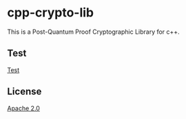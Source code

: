 # cpp-crypto-lib

This is a Post-Quantum Proof Cryptographic Library for c++.

## Test

[Test](https://github.com/Dan-J-D/cpp-crypto-lib/blob/main/cpp-crypto-lib/test/test.cpp)

## License
[Apache 2.0](https://github.com/Dan-J-D/cpp-crypto-lib/blob/main/LICENSE)